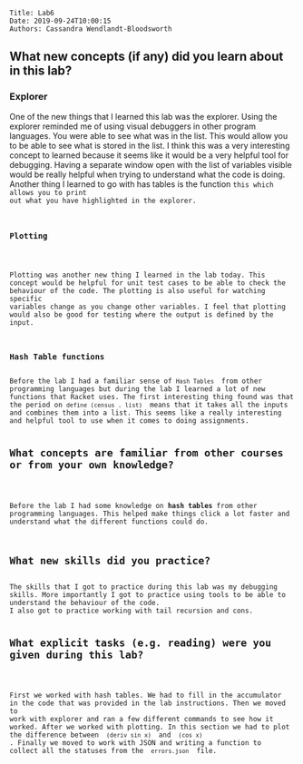     Title: Lab6
    Date: 2019-09-24T10:00:15
    Authors: Cassandra Wendlandt-Bloodsworth 

<h2>What new concepts (if any) did you learn about in this lab? </h2>

<h3>Explorer</h3>

One of the new things that I learned this lab was the explorer. Using the explorer reminded me of using visual debuggers in other program languages. You were able to see what was in the list. This would allow you to be able to see what is stored in the list. I think this was a very interesting concept to learned because it seems like it would be a very helpful tool for debugging. Having a separate window open with the list of variables visible would be really helpful when trying to understand what the code is doing. Another thing I learned to go with has tables is the function <code>this</this> which allows you to print out what you have highlighted in the explorer. 

<h3>Plotting</h3>

Plotting was another new thing I learned in the lab today. This concept would be helpful for unit test cases to be able to check the behaviour of the code. The plotting is also useful for watching specific variables change as you change other variables. I feel that plotting would also be good for testing where the output is defined by the input.

<h3>Hash Table functions </h3>
Before the lab I had a familiar sense of <code>Hash Tables </code> from other programming languages but during the lab I learned a lot of new functions that Racket uses. The first interesting thing found was that the period on <code>define (census . list) </code> means that it takes all the inputs and combines them into a list. This seems like a really interesting and helpful tool to use when it comes to doing assignments. 

<h2>What concepts are familiar from other courses or from your own knowledge? </h2>

Before the lab I had some knowledge on <b>hash tables</b> from other programming languages. This helped make things click a lot faster and understand what the different functions could do. 

<h2>What new skills did you practice? </h2>
The skills that I got to practice during this lab was my debugging skills. More importantly I got to practice using tools to be able to understand the behaviour of the code. 
I also got to practice working with tail recursion and cons. 

<h2>What explicit tasks (e.g. reading) were you given during this lab?</h2>

First we worked with hash tables. We had to fill in the accumulator in the code that was provided in the lab instructions. 
Then we moved to work with explorer and ran a few different commands to see how it worked. 
After we worked with plotting. In this section we had to plot the difference between <code> (deriv sin x) </code> and <code> (cos x) </code>. 
Finally we moved to work with JSON and writing a function to collect all the statuses from the <code> errors.json </code> file. 

